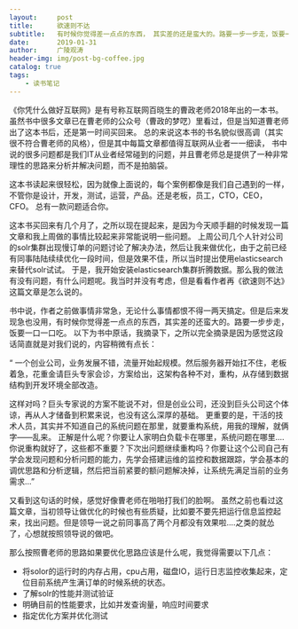 ```yaml
---
layout:     post
title:      欲速则不达
subtitle:   有时候你觉得差一点点的东西， 其实差的还是蛮大的。路要一步一步走，饭要一口一口吃。
date:       2019-01-31
author:     广陵观涛
header-img: img/post-bg-coffee.jpg
catalog: true
tags:
    - 读书笔记
---
```



《你凭什么做好互联网》是有号称互联网百晓生的曹政老师2018年出的一本书。
虽然书中很多文章已在曹老师的公众号（曹政的梦呓）里看过，但是当知道曹老师出了这本书后，还是第一时间买回来。
总的来说这本书的书名貌似很高调（其实很不符合曹老师的风格），但是其中每篇文章都值得互联网从业者一一细读，
书中说的很多问题都是我们IT从业者经常碰到的问题，并且曹老师总是提供了一种非常理性的思路来分析并解决问题，而不是拍脑袋。

这本书读起来很轻松，因为就像上面说的，每个案例都像是我们自己遇到的一样，不管你是设计，开发，测试，运营，产品。还是老板，员工，CTO，CEO，CFO。
总有一款问题适合你。

这本书买回来有几个月了，之所以现在提起来，是因为今天顺手翻的时候发现一篇文章和我上周做的事情比较起来非常能说明一些问题。
上周公司几个人针对公司的solr集群出现慢订单的问题讨论了解决办法，然后让我来做优化，由于之前已经有同事陆陆续续优化一段时间，但是效果不佳，所以当时提出使用elasticsearch来替代solr试试。
于是，我开始安装elasticsearch集群折腾数据。那么我的做法有没有问题，有什么问题呢。我当时并没有考虑，但是看看作者再《欲速则不达》这篇文章是怎么说的。

书中说，作者之前做事情非常急，无论什么事情都恨不得一两天搞定。但是后来发现急也没用，有时候你觉得差一点点的东西，其实差的还蛮大的。路要一步步走，饭要一口一口吃。
以下为书中原话，我摘录下，之所以完全摘录是因为感觉这段话简直就是对我们说的，内容稍微有点长：

“
一个创业公司，业务发展不错，流量开始起规模。然后服务器开始扛不住，老板着急，花重金请巨头专家会诊，方案给出，这架构各种不对，重构，从存储到数据结构到开发环境全部改造。

这样对吗？巨头专家说的方案不能说不对，但是创业公司，还没到巨头公司这个体谅，再从人才储备到积累来说，也没有这么深厚的基础。
更重要的是，干活的技术人员，其实并不知道自己的系统问题在那里，就要重构系统，用我的理解，就俩字——乱来。
    正解是什么呢？你要让人家明白负载卡在哪里，系统问题在哪里....你说重构就好了，这些都不重要？下次出问题继续重构吗？你要让这个公司自己有学会发现问题和分析问题的能力，先学会搭建运维的监控和数据跟踪，学会基本的调优思路和分析逻辑，然后把当前紧要的额问题解决掉，让系统先满足当前的业务需求...”

又看到这句话的时候，感觉好像曹老师在啪啪打我们的脸啊。
虽然之前也看过这篇文章，当初领导让做优化的时候也有些质疑，比如要不要先把运行信息监控起来，找出问题。但是领导一说之前同事高了两个月都没有效果啦....之类的就怂了，心想就按照领导说的做吧。

那么按照曹老师的思路如果要优化思路应该是什么呢，我觉得需要以下几点：
- 将solor的运行时的内存占用，cpu占用，磁盘IO，运行日志监控收集起来，定位目前系统产生满订单的时候系统的状态。
- 了解solr的性能并测试验证
- 明确目前的性能要求，比如并发查询量，响应时间要求
- 指定优化方案并优化测试


